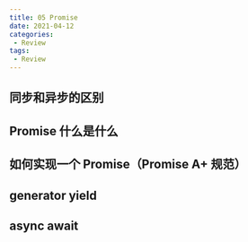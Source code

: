 ```yaml
---
title: 05 Promise
date: 2021-04-12
categories:
 - Review
tags:
 - Review
---
```


## 同步和异步的区别

## Promise 什么是什么

## 如何实现一个 Promise（Promise A+ 规范）

## generator yield

## async await
